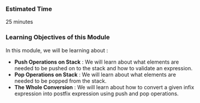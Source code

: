 ### Estimated Time

25 minutes

### Learning Objectives of this Module

In this module, we will be learning about :

   - **Push Operations on Stack** : We will learn about what elements are needed to be pushed on to the stack and how to validate an expression.
   - **Pop Operations on Stack** : We will learn about what elements are needed to be popped from the stack.
   - **The Whole Conversion** : We will learn about how to convert a given infix expression into postfix expression using push and pop operations.




